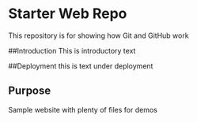 # Starter Web Repo

This repository is for showing how Git and GitHub work

##Introduction
This is	introductory text

##Deployment
this is text under deployment

## Purpose

Sample website with plenty of files for demos